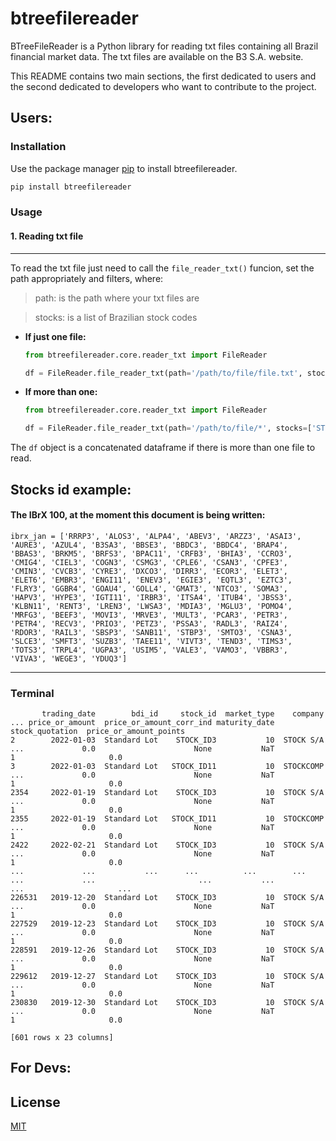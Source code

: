 # btreefilereader

BTreeFileReader is a Python library for reading txt files containing all Brazil financial market data. The txt files are available on the B3 S.A. website.

This README contains two main sections, the first dedicated to users and the second dedicated to developers who want to contribute to the project.


## Users:

### Installation

Use the package manager [pip](https://pip.pypa.io/en/stable/) to install btreefilereader.

```bash
pip install btreefilereader
```

### Usage

#### 1. Reading txt file
---

To read the txt file just need to call the `file_reader_txt()` funcion, set the path appropriately and filters, where:

  > path: is the path where your txt files are

  > stocks: is a list of Brazilian stock codes

 * **If just one file:**

    ```python
    from btreefilereader.core.reader_txt import FileReader
    
    df = FileReader.file_reader_txt(path='/path/to/file/file.txt', stocks=['STOCK_ID3', 'STOCK_ID11'])
    ```
  
  * **If more than one:**
  
    ```python
    from btreefilereader.core.reader_txt import FileReader
    
    df = FileReader.file_reader_txt(path='/path/to/file/*', stocks=['STOCK_ID3', 'STOCK_ID11'])
    ```
  
  The `df` object is a concatenated dataframe if there is more than one file to read.


  ## **Stocks id example:**
  
  #### The IBrX 100, at the moment this document is being written:

    ibrx_jan = ['RRRP3', 'ALOS3', 'ALPA4', 'ABEV3', 'ARZZ3', 'ASAI3', 'AURE3', 'AZUL4', 'B3SA3', 'BBSE3', 'BBDC3', 'BBDC4', 'BRAP4', 'BBAS3', 'BRKM5', 'BRFS3', 'BPAC11', 'CRFB3', 'BHIA3', 'CCRO3', 'CMIG4', 'CIEL3', 'COGN3', 'CSMG3', 'CPLE6', 'CSAN3', 'CPFE3', 'CMIN3', 'CVCB3', 'CYRE3', 'DXCO3', 'DIRR3', 'ECOR3', 'ELET3', 'ELET6', 'EMBR3', 'ENGI11', 'ENEV3', 'EGIE3', 'EQTL3', 'EZTC3', 'FLRY3', 'GGBR4', 'GOAU4', 'GOLL4', 'GMAT3', 'NTCO3', 'SOMA3', 'HAPV3', 'HYPE3', 'IGTI11', 'IRBR3', 'ITSA4', 'ITUB4', 'JBSS3', 'KLBN11', 'RENT3', 'LREN3', 'LWSA3', 'MDIA3', 'MGLU3', 'POMO4', 'MRFG3', 'BEEF3', 'MOVI3', 'MRVE3', 'MULT3', 'PCAR3', 'PETR3', 'PETR4', 'RECV3', 'PRIO3', 'PETZ3', 'PSSA3', 'RADL3', 'RAIZ4', 'RDOR3', 'RAIL3', 'SBSP3', 'SANB11', 'STBP3', 'SMTO3', 'CSNA3', 'SLCE3', 'SMFT3', 'SUZB3', 'TAEE11', 'VIVT3', 'TEND3', 'TIMS3', 'TOTS3', 'TRPL4', 'UGPA3', 'USIM5', 'VALE3', 'VAMO3', 'VBBR3', 'VIVA3', 'WEGE3', 'YDUQ3'] 

---

### **Terminal**

           trading_date        bdi_id     stock_id  market_type    company  ... price_or_amount  price_or_amount_corr_ind maturity_date  stock_quotation  price_or_amount_points
    2        2022-01-03  Standard Lot    STOCK_ID3           10  STOCK S/A  ...             0.0                      None           NaT                1                     0.0
    3        2022-01-03  Standard Lot   STOCK_ID11           10  STOCKCOMP  ...             0.0                      None           NaT                1                     0.0
    2354     2022-01-19  Standard Lot    STOCK_ID3           10  STOCK S/A  ...             0.0                      None           NaT                1                     0.0
    2355     2022-01-19  Standard Lot   STOCK_ID11           10  STOCKCOMP  ...             0.0                      None           NaT                1                     0.0
    2422     2022-02-21  Standard Lot    STOCK_ID3           10  STOCK S/A  ...             0.0                      None           NaT                1                     0.0
    ...             ...           ...      ...          ...        ...  ...             ...                       ...           ...              ...                     ...
    226531   2019-12-20  Standard Lot    STOCK_ID3           10  STOCK S/A  ...             0.0                      None           NaT                1                     0.0
    227529   2019-12-23  Standard Lot    STOCK_ID3           10  STOCK S/A  ...             0.0                      None           NaT                1                     0.0
    228591   2019-12-26  Standard Lot    STOCK_ID3           10  STOCK S/A  ...             0.0                      None           NaT                1                     0.0
    229612   2019-12-27  Standard Lot    STOCK_ID3           10  STOCK S/A  ...             0.0                      None           NaT                1                     0.0
    230830   2019-12-30  Standard Lot    STOCK_ID3           10  STOCK S/A  ...             0.0                      None           NaT                1                     0.0

    [601 rows x 23 columns]


## For Devs:


## License

[MIT](https://choosealicense.com/licenses/mit/)